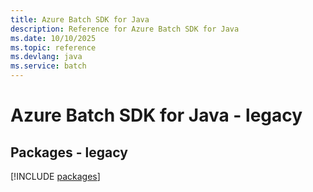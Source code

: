 ```yaml
---
title: Azure Batch SDK for Java
description: Reference for Azure Batch SDK for Java
ms.date: 10/10/2025
ms.topic: reference
ms.devlang: java
ms.service: batch
---
```

# Azure Batch SDK for Java - legacy
## Packages - legacy
[!INCLUDE [packages](batch-index.md)]